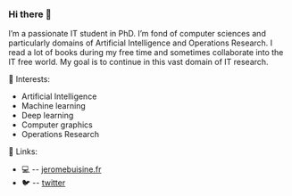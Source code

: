 ### Hi there 👋


I’m a passionate IT student in PhD. I’m fond of computer sciences and particularly domains of Artificial Intelligence and Operations Research. I read a lot of books during my free time and sometimes collaborate into the IT free world. My goal is to continue in this vast domain of IT research.

🔭 Interests:
- Artificial Intelligence
- Machine learning
- Deep learning
- Computer graphics
- Operations Research

:link: Links:
-  :computer: -- [jeromebuisine.fr](https://jeromebuisine.fr)
-  :bird: -- [twitter](https://twitter.com/JeromeBuisine)
